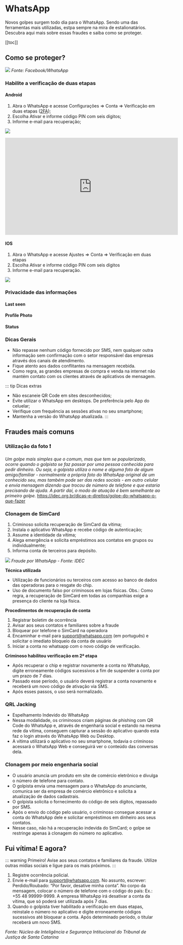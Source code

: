# WhatsApp

Novos golpes surgem todo dia para o WhatsApp. Sendo uma das ferramentas mais utilizadas, estpa sempre na mira de estalionatários. Descubra aqui mais sobre essas fraudes e saiba como se proteger. 

[[toc]]

## Como se proteger?

![](/img/proteger_whatsapp.png)
 *Fonte: Facebook/WhatsApp*

### Habilite a verificação de duas etapas

#### Android

 1) Abra o WhatsApp e acesse Configurações => Conta => Verificação em duas etapas ([2FA](/glossario/#_2fa));
 2) Escolha Ativar e informe código PIN com seis dígitos;
 3) Informe e-mail para recuperação;

![](/img/android.png)

<iframe width="560" height="315" src="https://www.youtube.com/embed/amMyHuPor-Q" frameborder="0" allow="accelerometer; autoplay; clipboard-write; encrypted-media; gyroscope; picture-in-picture" allowfullscreen></iframe>

#### IOS

1) Abra o WhatsApp e acesse Ajustes => Conta => Verificação em duas etapas
2) Escolha Ativar e informe código PIN com seis dígitos
3) Informe e-mail para recuperação.

![](/img/ios.png)

### Privacidade das informações

#### Last seen

#### Profile Photo

#### Status

### Dicas Gerais
 * Não repasse nenhum código fornecido por SMS, nem qualquer outra informação sem confirmação com o setor responsável das empresas através dos canais de atendimento.
 * Fique atento aos dados conflitantes na mensagem recebida.
 * Como regra, as grandes empresas de compra e venda na internet não mantém contato com os clientes através de aplicativos de mensagem.

 ::: tip Dicas extras
 * Não escaneie QR Code em sites desconhecidos;
 * Evite utilizar o WhatsApp em desktops. De preferência pelo App do celuelar;
 * Verifique com frequência as sessões ativas no seu smartphone;
 * Mantenha a versão do WhatsApp atualizada.
:::

## Fraudes mais comuns

### Utilização da foto :exclamation:
*Um golpe mais simples que o comum, mas que tem se popularizado, ocorre quando o golpista se faz passar por uma pessoa conhecida para pedir dinheiro. Ou seja, o golpista utiliza o nome e alguma foto de algum amigo/familiar - normalmente a própria foto do WhatsApp original de um conhecido seu, mas também pode ser das redes sociais - em outro celular e envia mensagem dizendo que trocou de número de telefone e que estaria precisando de ajuda. A partir daí, o modo de atuação é bem semelhante ao primeiro golpe.*
https://idec.org.br/dicas-e-direitos/golpe-do-whatsapp-o-que-fazer

### Clonagem de SimCard
 1) Criminoso solicita recuperação de SimCard da vítima;
 2) Instala o aplicativo WhatsApp e recebe código de autenticação;
 3) Assume a identidade da vítima;
 4) Alega emergência e solicita empréstimos aos contatos em grupos ou individualmente;
 5) Informa conta de terceiros para depósito.

 ![](/img/golpe_do_whatsapp.png)
 *Fraude por WhatsApp - Fonte: IDEC*

**Técnica utilizada**
 * Utilização de funcionários ou terceiros com acesso ao banco de dados das operadoras para o resgate do chip.
 * Uso de documento falso por criminosos em lojas físicas. Obs.: Como regra, a recuperação de SimCard em todas as companhias exige a presença do cliente na loja física.

**Procedimentos de recuperação de conta**
1. Registrar boletim de ocorrência
2. Avisar aos seus contatos e familiares sobre a fraude
3. Bloquear por telefone o SimCard na operadora
4. Encaminhar e-mail para support@whatsapp.com (em português) e solicitar o imediato bloqueio da conta de usuário
5. Iniciar a conta no whatsapp com o novo código de verificação.

**Criminoso habilitou verificação em 2ª etapa**
 * Após recuperar o chip e registrar novamente a conta no WhatsApp, digite erroneamente códigos sucessivos a fim de suspender a conta por um prazo de 7 dias.
 * Passado esse período, o usuário deverá registrar a conta novamente e receberá um novo código de ativação via SMS.
 * Após esses passos, o uso será normalizado.

### QRL Jacking
 * Espelhamento Indevido do WhatsApp
 * Nessa modalidade, os criminosos criam páginas de phishing com QR Code do WhatsApp e, através de engenharia social e estando na mesma rede da vítima, conseguem capturar a sessão do aplicativo quando esta faz o login através do WhatsApp Web ou Desktop. 
 * A vítima utilizará o aplicativo no seu smartphone, todavia o criminoso acessará o WhatsApp Web e conseguirá ver o conteúdo das conversas dela.

### Clonagem por meio engenharia social
 * O usuário anuncia um produto em site de comércio eletrônico e divulga o número de telefone para contato.
 * O golpista envia uma mensagem para o WhatsApp do anunciante, comunica ser da empresa de comércio eletrônico e solicita a atualização de dados cadastrais.
 * O golpista solicita o fornecimento do código de seis dígitos, repassado por SMS.
 * Após o envio do código pelo usuário, o criminoso consegue acessar a conta do WhatsApp dele e solicitar empréstimos em dinheiro aos seus contatos.
 * Nesse caso, não há a recuperação indevida do SimCard; o golpe se restringe apenas à clonagem do número no aplicativo.

## Fui vítima! E agora?

::: warning Primeiro!
Avise aos seus contatos e familiares da fraude. Utilize outras mídias sociais e ligue para os mais próximos.
:::

1) Registre ocorrência policial.
2) Envie e-mail para support@whatsapp.com. No assunto, escrever: Perdido/Roubado: “Por favor, desative minha conta”. No corpo da mensagem, colocar o número de telefone com o código do país: Ex.: +55 48 99999-9999. A empresa WhatsApp irá desativar a conta da vítima, que só poderá ser utilizada após 7 dias.
3) Quando o golpista tiver habilitado a verificação em duas etapas, reinstale o número no aplicativo e digite erroneamente códigos sucessivos até bloquear a conta. Após determinado período, o titular receberá um novo SMS.

*Fonte: Núcleo de Inteligência e Segurança Intitucional do Tribunal de Justiça de Santa Catarina*
